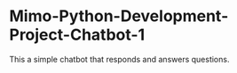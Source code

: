 # Mimo-Python-Development-Project-Chatbot-1
This a simple chatbot that responds and answers questions.


